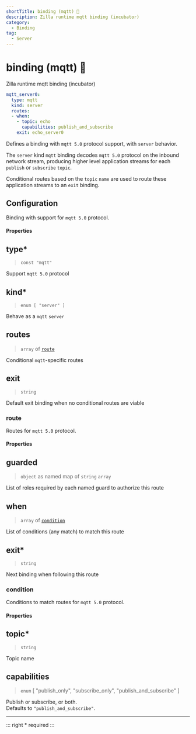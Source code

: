```yaml
---
shortTitle: binding (mqtt) 🚧
description: Zilla runtime mqtt binding (incubator)
category:
  - Binding
tag:
  - Server
---
```


# binding (mqtt) 🚧

Zilla runtime mqtt binding (incubator)

```yaml {2}
mqtt_server0:
  type: mqtt
  kind: server
  routes:
  - when:
    - topic: echo
      capabilities: publish_and_subscribe
    exit: echo_server0
```

Defines a binding with `mqtt 5.0` protocol support, with `server` behavior.

The `server` kind `mqtt` binding decodes `mqtt 5.0` protocol on the inbound network stream, producing higher level application streams for each `publish` or `subscribe` `topic`.

Conditional routes based on the `topic` `name` are used to route these application streams to an `exit` binding.

## Configuration

Binding with support for `mqtt 5.0` protocol.

#### Properties

## type\*

> `const "mqtt"`

Support `mqtt 5.0` protocol

## kind\*

> `enum [ "server" ]`

Behave as a `mqtt` `server`

## routes

> `array` of [`route`](binding-mqtt.md#route)

Conditional `mqtt`-specific routes

## exit

> `string`

Default exit binding when no conditional routes are viable

### route

Routes for `mqtt 5.0` protocol.

#### Properties

## guarded

> `object` as named map of `string` `array`

List of roles required by each named guard to authorize this route

## when

> `array` of [`condition`](binding-mqtt.md#condition)

List of conditions (any match) to match this route

## exit\*

> `string`

Next binding when following this route

### condition

Conditions to match routes for `mqtt 5.0` protocol.

#### Properties

## topic\*

> `string`

Topic name

## capabilities

> `enum` [ "publish_only", "subscribe_only", "publish_and_subscribe" ]

Publish or subscribe, or both.\
Defaults to `"publish_and_subscribe"`.

---

::: right
\* required
:::
